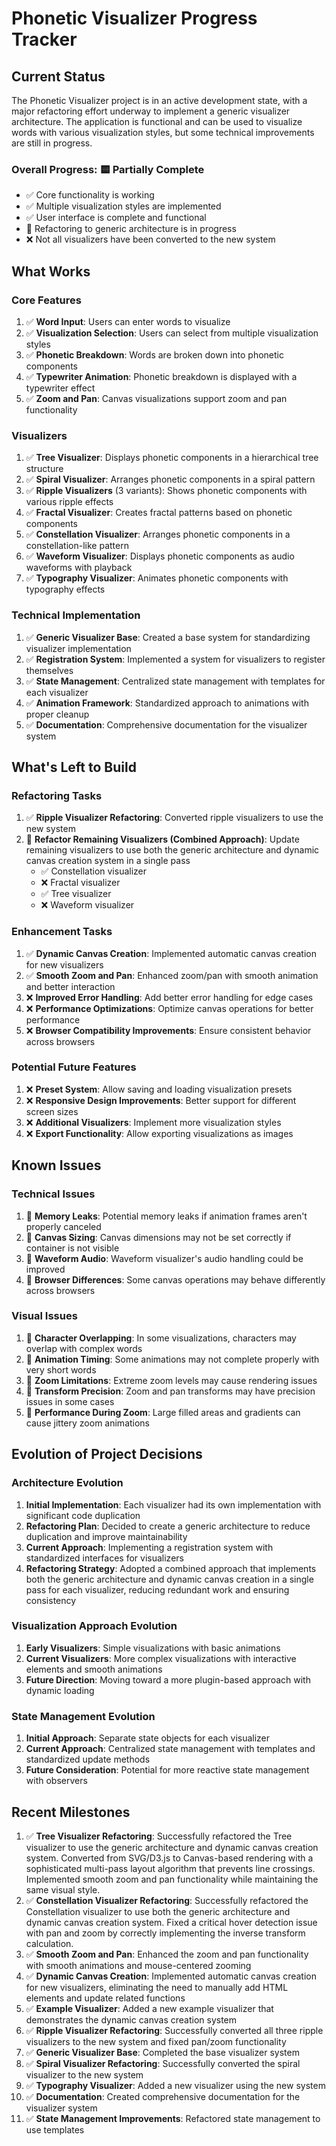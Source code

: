 # Phonetic Visualizer Progress Tracker

## Current Status

The Phonetic Visualizer project is in an active development state, with a major refactoring effort underway to implement a generic visualizer architecture. The application is functional and can be used to visualize words with various visualization styles, but some technical improvements are still in progress.

### Overall Progress: 🟨 Partially Complete

- ✅ Core functionality is working
- ✅ Multiple visualization styles are implemented
- ✅ User interface is complete and functional
- 🔄 Refactoring to generic architecture is in progress
- ❌ Not all visualizers have been converted to the new system

## What Works

### Core Features

1. ✅ **Word Input**: Users can enter words to visualize
2. ✅ **Visualization Selection**: Users can select from multiple visualization styles
3. ✅ **Phonetic Breakdown**: Words are broken down into phonetic components
4. ✅ **Typewriter Animation**: Phonetic breakdown is displayed with a typewriter effect
5. ✅ **Zoom and Pan**: Canvas visualizations support zoom and pan functionality

### Visualizers

1. ✅ **Tree Visualizer**: Displays phonetic components in a hierarchical tree structure
2. ✅ **Spiral Visualizer**: Arranges phonetic components in a spiral pattern
3. ✅ **Ripple Visualizers** (3 variants): Shows phonetic components with various ripple effects
4. ✅ **Fractal Visualizer**: Creates fractal patterns based on phonetic components
5. ✅ **Constellation Visualizer**: Arranges phonetic components in a constellation-like pattern
6. ✅ **Waveform Visualizer**: Displays phonetic components as audio waveforms with playback
7. ✅ **Typography Visualizer**: Animates phonetic components with typography effects

### Technical Implementation

1. ✅ **Generic Visualizer Base**: Created a base system for standardizing visualizer implementation
2. ✅ **Registration System**: Implemented a system for visualizers to register themselves
3. ✅ **State Management**: Centralized state management with templates for each visualizer
4. ✅ **Animation Framework**: Standardized approach to animations with proper cleanup
5. ✅ **Documentation**: Comprehensive documentation for the visualizer system

## What's Left to Build

### Refactoring Tasks

1. ✅ **Ripple Visualizer Refactoring**: Converted ripple visualizers to use the new system
2. 🔄 **Refactor Remaining Visualizers (Combined Approach)**: Update remaining visualizers to use both the generic architecture and dynamic canvas creation system in a single pass
   - ✅ Constellation visualizer
   - ❌ Fractal visualizer
   - ✅ Tree visualizer
   - ❌ Waveform visualizer

### Enhancement Tasks

1. ✅ **Dynamic Canvas Creation**: Implemented automatic canvas creation for new visualizers
2. ✅ **Smooth Zoom and Pan**: Enhanced zoom/pan with smooth animation and better interaction
3. ❌ **Improved Error Handling**: Add better error handling for edge cases
4. ❌ **Performance Optimizations**: Optimize canvas operations for better performance
5. ❌ **Browser Compatibility Improvements**: Ensure consistent behavior across browsers

### Potential Future Features

1. ❌ **Preset System**: Allow saving and loading visualization presets
2. ❌ **Responsive Design Improvements**: Better support for different screen sizes
3. ❌ **Additional Visualizers**: Implement more visualization styles
4. ❌ **Export Functionality**: Allow exporting visualizations as images

## Known Issues

### Technical Issues

1. 🐛 **Memory Leaks**: Potential memory leaks if animation frames aren't properly canceled
2. 🐛 **Canvas Sizing**: Canvas dimensions may not be set correctly if container is not visible
3. 🐛 **Waveform Audio**: Waveform visualizer's audio handling could be improved
4. 🐛 **Browser Differences**: Some canvas operations may behave differently across browsers

### Visual Issues

1. 🐛 **Character Overlapping**: In some visualizations, characters may overlap with complex words
2. 🐛 **Animation Timing**: Some animations may not complete properly with very short words
3. 🐛 **Zoom Limitations**: Extreme zoom levels may cause rendering issues
4. 🐛 **Transform Precision**: Zoom and pan transforms may have precision issues in some cases
5. 🐛 **Performance During Zoom**: Large filled areas and gradients can cause jittery zoom animations

## Evolution of Project Decisions

### Architecture Evolution

1. **Initial Implementation**: Each visualizer had its own implementation with significant code duplication
2. **Refactoring Plan**: Decided to create a generic architecture to reduce duplication and improve maintainability
3. **Current Approach**: Implementing a registration system with standardized interfaces for visualizers
4. **Refactoring Strategy**: Adopted a combined approach that implements both the generic architecture and dynamic canvas creation in a single pass for each visualizer, reducing redundant work and ensuring consistency

### Visualization Approach Evolution

1. **Early Visualizers**: Simple visualizations with basic animations
2. **Current Visualizers**: More complex visualizations with interactive elements and smooth animations
3. **Future Direction**: Moving toward a more plugin-based approach with dynamic loading

### State Management Evolution

1. **Initial Approach**: Separate state objects for each visualizer
2. **Current Approach**: Centralized state management with templates and standardized update methods
3. **Future Consideration**: Potential for more reactive state management with observers

## Recent Milestones

1. ✅ **Tree Visualizer Refactoring**: Successfully refactored the Tree visualizer to use the generic architecture and dynamic canvas creation system. Converted from SVG/D3.js to Canvas-based rendering with a sophisticated multi-pass layout algorithm that prevents line crossings. Implemented smooth zoom and pan functionality while maintaining the same visual style.
2. ✅ **Constellation Visualizer Refactoring**: Successfully refactored the Constellation visualizer to use both the generic architecture and dynamic canvas creation system. Fixed a critical hover detection issue with pan and zoom by correctly implementing the inverse transform calculation.
3. ✅ **Smooth Zoom and Pan**: Enhanced the zoom and pan functionality with smooth animations and mouse-centered zooming
4. ✅ **Dynamic Canvas Creation**: Implemented automatic canvas creation for new visualizers, eliminating the need to manually add HTML elements and update related functions
5. ✅ **Example Visualizer**: Added a new example visualizer that demonstrates the dynamic canvas creation system
6. ✅ **Ripple Visualizer Refactoring**: Successfully converted all three ripple visualizers to the new system and fixed pan/zoom functionality
7. ✅ **Generic Visualizer Base**: Completed the base visualizer system
8. ✅ **Spiral Visualizer Refactoring**: Successfully converted the spiral visualizer to the new system
9. ✅ **Typography Visualizer**: Added a new visualizer using the new system
10. ✅ **Documentation**: Created comprehensive documentation for the visualizer system
11. ✅ **State Management Improvements**: Refactored state management to use templates
